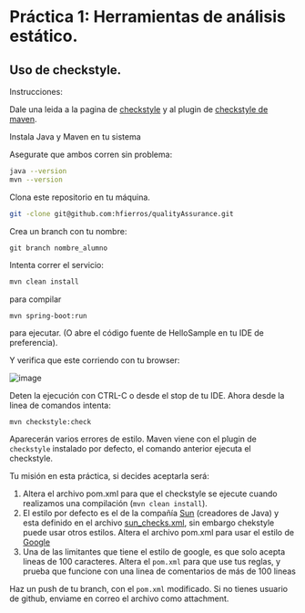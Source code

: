 # Práctica 1: Herramientas de análisis estático. 
## Uso de checkstyle. 

Instrucciones:

Dale una leida a la pagina de [checkstyle](https://checkstyle.org/index.html) y al plugin de [checkstyle de maven](https://maven.apache.org/plugins/maven-checkstyle-plugin/).


Instala Java y Maven en tu sistema

Asegurate que ambos corren sin problema: 

```sh
java --version
mvn --version
```

Clona este repositorio en tu máquina. 

```sh
git -clone git@github.com:hfierros/qualityAssurance.git
```

Crea un branch con tu nombre: 
```
git branch nombre_alumno
```

Intenta correr el servicio: 

```sh
mvn clean install
```
para compilar 
```sh
mvn spring-boot:run
```
para ejecutar. (O abre el código fuente de HelloSample en tu IDE de preferencia). 

Y verifica que este corriendo con tu browser:

![image](https://user-images.githubusercontent.com/25756273/158038586-63e532ba-f355-469d-9d00-7a0cef6242fe.png)

Deten la ejecución con CTRL-C o desde el stop de tu IDE. Ahora desde la linea de comandos intenta: 
```
mvn checkstyle:check
```

Aparecerán varios errores de estilo. 
Maven viene con el plugin de ```checkstyle``` instalado por defecto, el comando anterior ejecuta el checkstyle.  

Tu misión en esta práctica, si decides aceptarla será:

1. Altera el archivo pom.xml para que el checkstyle se ejecute cuando realizamos una compilación (```mvn clean install```). 
2. El estilo por defecto es el de la compañía [Sun](https://checkstyle.org/sun_style.html) (creadores de Java) y esta definido en el archivo 
[sun_checks.xml](https://maven.apache.org/plugins-archives/maven-checkstyle-plugin-2.14/config/sun_checks.html), 
sin embargo chekstyle puede usar otros estilos. Altera el archivo pom.xml para usar el estilo de [Google](https://checkstyle.org/google_style.html)
3. Una de las limitantes que tiene el estilo de google, es que solo acepta lineas de 100 caracteres. Altera el ```pom.xml``` para que use tus reglas, y prueba que funcione con una linea de comentarios de más de 100 lineas

Haz un push de tu branch, con el ```pom.xml``` modificado. Si no tienes usuario de github, enviame en correo el archivo como attachment. 


